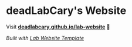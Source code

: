 
# deadLabCary's Website

Visit **[deadlabcary.github.io/lab-website](https://deadlabcary.github.io/lab-website)** 🚀

_Built with [Lab Website Template](https://greene-lab.gitbook.io/lab-website-template-docs)_

